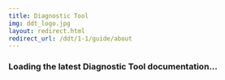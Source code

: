 ```yaml
---
title: Diagnostic Tool
img: ddt_logo.jpg
layout: redirect.html
redirect_url: /ddt/1-1/guide/about
---
```


### Loading the latest Diagnostic Tool documentation...










